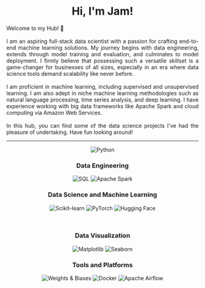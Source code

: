 ﻿<h1 align=center>Hi, I'm Jam!</h1>

<p align=justify>
  Welcome to my Hub! 👋
  <br><br>
  I am an aspiring full-stack data scientist with a passion for crafting end-to-end machine learning solutions. My journey begins with data engineering, extends through model training and evaluation, and culminates to model deployment. I firmly believe that possessing such a versatile skillset is a game-changer for businesses of all sizes, especially in an era where data science tools demand scalability like never before.
  <br><br>
  I am proficient in machine learning, including supervised and unsupervised learning. I am also adept in niche machine learning methodologies such as natural language processing, time series analysis, and deep learning. I have experience working with big data frameworks like Apache Spark and cloud computing via Amazon Web Services.
  <br><br>
  In this hub, you can find some of the data science projects I've had the pleasure of undertaking. Have fun looking around!
</p>

***

<div align=center>

![Python](https://img.shields.io/badge/Python-3776AB?style=for-the-badge&logo=python&logoColor=white)

### Data Engineering
![SQL](https://img.shields.io/badge/SQL-4479A1?style=for-the-badge&logo=postgresql&logoColor=white)
![Apache Spark](https://img.shields.io/badge/Apache%20Spark-E25A1C?style=for-the-badge&logo=apache-spark&logoColor=white)

### Data Science and Machine Learning
![Scikit-learn](https://img.shields.io/badge/Scikit--learn-F7931E?style=for-the-badge&logo=scikit-learn&logoColor=white)
![PyTorch](https://img.shields.io/badge/PyTorch-EE4C2C?style=for-the-badge&logo=pytorch&logoColor=white)
![Hugging Face](https://img.shields.io/badge/Hugging%20Face-00599C?style=for-the-badge&logo=huggingface&logoColor=white)

<br>

### Data Visualization
![Matplotlib](https://img.shields.io/badge/Matplotlib-3776AB?style=for-the-badge&logo=matplotlib&logoColor=white)
![Seaborn](https://img.shields.io/badge/Seaborn-3776AB?style=for-the-badge&logo=python&logoColor=white)

### Tools and Platforms
![Weights & Biases](https://img.shields.io/badge/Weights%20%26%20Biases%20-F2C500?style=for-the-badge&logo=weightsandbiases&logoColor=white)
![Docker](https://img.shields.io/badge/Docker-2496ED?style=for-the-badge&logo=docker&logoColor=white)
![Apache Airflow](https://img.shields.io/badge/Apache%20Airflow-007A88?style=for-the-badge&logo=apache-airflow&logoColor=white)

</div>


